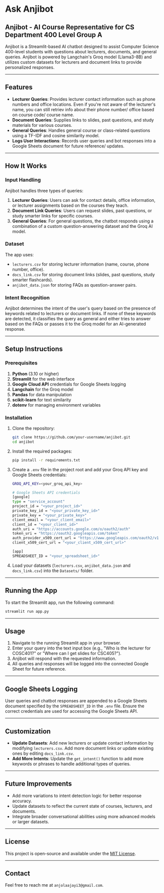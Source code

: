 # Ask Anjibot 

## Anjibot - AI Course Representative for CS Department 400 Level Group A

Anjibot is a Streamlit-based AI chatbot designed to assist Computer Science 400-level students with questions about lecturers, documents, and general queries. Anjibot is powered by Langchain's Groq model (Llama3-8B) and utilizes custom datasets for lecturers and document links to provide personalized responses.

---

## Features

- **Lecturer Queries**: Provides lecturer contact information such as phone numbers and office locations. Even if you're not aware of the lecturer's name, you can still retriev info about their phone number/ office based on course code/ course name.
- **Document Queries**: Supplies links to slides, past questions, and study materials for various courses.
- **General Queries**: Handles general course or class-related questions using a TF-IDF and cosine similarity model.
- **Logs User Interactions**: Records user queries and bot responses into a Google Sheets document for future reference/ updates.

---

## How It Works

### Input Handling
Anjibot handles three types of queries:
1. **Lecturer Queries**: Users can ask for contact details, office information, or lecturer assignments based on the courses they teach.
2. **Document Link Queries**: Users can request slides, past questions, or study smarter links for specific courses.
3. **General Queries**: For general questions, the chatbot responds using a combination of a custom question-answering dataset and the Groq AI model.

### Dataset
The app uses:
- `lecturers.csv` for storing lecturer information (name, course, phone number, office).
- `docs_link.csv` for storing document links (slides, past questions, study smarter flashcards).
- `anjibot_data.json` for storing FAQs as question-answer pairs.

### Intent Recognition
Anjibot determines the intent of the user's query based on the presence of keywords related to lecturers or document links. If none of these keywords are detected, it classifies the query as general and either tries to answer based on the FAQs or passes it to the Groq model for an AI-generated response.

---

## Setup Instructions

### Prerequisites
1. **Python** (3.10 or higher)
2. **Streamlit** for the web interface
3. **Google Cloud API** credentials for Google Sheets logging
4. **Langchain** for the Groq model
5. **Pandas** for data manipulation
6. **scikit-learn** for text similarity
7. **dotenv** for managing environment variables

### Installation
1. Clone the repository:
    ```bash
    git clone https://github.com/your-username/anjibot.git
    cd anjibot
    ```

2. Install the required packages:
    ```bash
    pip install -r requirements.txt
    ```

3. Create a `.env` file in the project root and add your Groq API key and Google Sheets credentials:
    ```bash
    GROQ_API_KEY=<your_groq_api_key>
    
    # Google Sheets API credentials
    [google]
    type = "service_account"
    project_id = "<your_project_id>"
    private_key_id = "<your_private_key_id>"
    private_key = "<your_private_key>"
    client_email = "<your_client_email>"
    client_id = "<your_client_id>"
    auth_uri = "https://accounts.google.com/o/oauth2/auth"
    token_uri = "https://oauth2.googleapis.com/token"
    auth_provider_x509_cert_url = "https://www.googleapis.com/oauth2/v1/certs"
    client_x509_cert_url = "<your_client_x509_cert_url>"
    
    [app]
    SPREADSHEET_ID = "<your_spreadsheet_id>"
    ```

4. Load your datasets (`lecturers.csv`, `anjibot_data.json` and `docs_link.csv`) into the `Datasets/` folder.

---

## Running the App

To start the Streamlit app, run the following command:
```bash
streamlit run app.py
```

---

## Usage

1. Navigate to the running Streamlit app in your browser.
2. Enter your query into the text input box (e.g., "Who is the lecturer for COSC401?" or "Where can I get slides for CSC405?").
3. Anjibot will respond with the requested information.
4. All queries and responses will be logged into the connected Google Sheet for future reference.

---

## Google Sheets Logging

User queries and chatbot responses are appended to a Google Sheets document specified by the `SPREADSHEET_ID` in the `.env` file. Ensure the correct credentials are used for accessing the Google Sheets API.

---

## Customization

- **Update Datasets**: Add new lecturers or update contact information by modifying `lecturers.csv`. Add more document links or update existing ones by editing `docs_link.csv`.
- **Add More Intents**: Update the `get_intent()` function to add more keywords or phrases to handle additional types of queries.

---

## Future Improvements

- Add more variations to intent detection logic for better response accuracy.
- Update datasets to reflect the current state of courses, lecturers, and documents.
- Integrate broader conversational abilities using more advanced models or larger datasets.

---

## License

This project is open-source and available under the [MIT License](LICENSE).

---

## Contact

Feel free to reach me at `anjolaajayi3@gmail.com`.